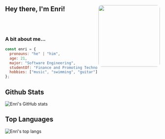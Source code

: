 ## Hey there, I'm Enri! <img align='right' src="https://media.giphy.com/media/zOvBKUUEERdNm/giphy.gif" width="200" style="border-radius: 10px">

<br></br>

### A bit about me...

```javascript
const enri = {
  pronouns: "he" | "him",
  age: 21,
  major: "Software Engineering",
  studentOf: "Finance and Promoting Technology University",
  hobbies: ["music", "swimming", "guitar"],
};
```

## Github Stats

![Enri's GitHub stats](https://github-readme-stats.vercel.app/api?username=anaverage-enri&show_icons=true&theme=radical&count_private=true&include_all_commits=true&hide=issues&hide_border=true)

## Top Languages

![Enri's top langs](https://github-readme-stats.vercel.app/api/top-langs/?username=anaverage-enri&theme=radical&hide_border=true&layout=compact&langs_count=10)
